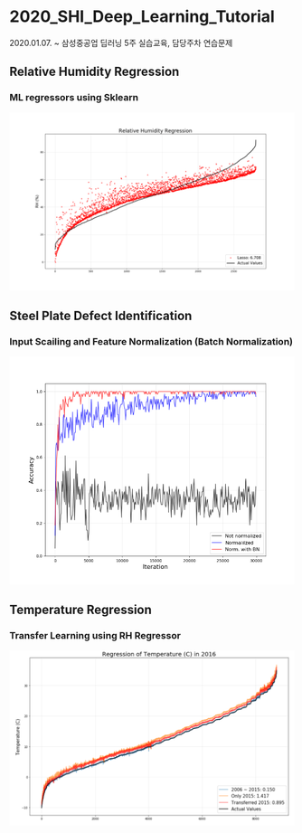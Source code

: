# 2020_SHI_Deep_Learning_Tutorial
2020.01.07. ~ 삼성중공업 딥러닝 5주 실습교육, 담당주차 연습문제 

## Relative Humidity Regression

### ML regressors using Sklearn 

![RHR](./image_files/RH_regression_plots.gif)

## Steel Plate Defect Identification

### Input Scailing and Feature Normalization (Batch Normalization)

![ANN](./image_files/ANN_accr_normalization_effect.png)

## Temperature Regression

### Transfer Learning using RH Regressor

![TL](./image_files/temp_regression_transfer_learning_effect.PNG)
